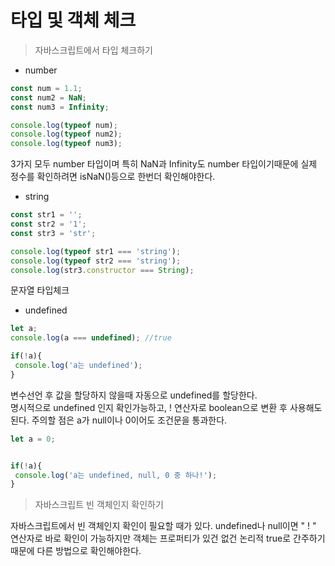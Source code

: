 # 타입 및 객체 체크

> 자바스크립트에서  타입 체크하기

* number 

```javascript
const num = 1.1;
const num2 = NaN;
const num3 = Infinity;

console.log(typeof num);
console.log(typeof num2);
console.log(typeof num3);
```

3가지 모두 number 타입이며 특히 NaN과 Infinity도 number 타입이기때문에 실제 정수를 확인하려면 isNaN\(\)등으로 한번더 확인해야한다.



* string

```javascript
const str1 = '';
const str2 = '1';
const str3 = 'str';

console.log(typeof str1 === 'string'); 
console.log(typeof str2 === 'string');
console.log(str3.constructor === String);
```

문자열 타입체크

* undefined

```javascript
let a;
console.log(a === undefined); //true

if(!a){
 console.log('a는 undefined');
}
```

변수선언 후 값을 할당하지 않을때 자동으로 undefined를 할당한다.   
명시적으로 undefined 인지 확인가능하고,  ! 연산자로 boolean으로 변환 후 사용해도 된다. 주의할 점은 a가 null이나 0이어도 조건문을 통과한다. 

```javascript
let a = 0;


if(!a){
 console.log('a는 undefined, null, 0 중 하나!');
}
```

> 자바스크립트 빈 객체인지 확인하기

자바스크립트에서 빈 객체인지 확인이 필요할 때가 있다. undefined나 null이면 " ! " 연산자로 바로 확인이 가능하지만 객체는 프로퍼티가 있건 없건 논리적 true로 간주하기 때문에 다른 방법으로 확인해야한다. 







